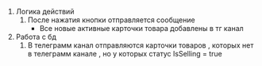 1. Логика действий
	1. После нажатия кнопки отправляется сообщение 
		- Все новые активные карточки товара добавлены в тг канал
2. Работа с бд
	1. В телеграмм канал отправляются карточки товаров , которых нет в телеграмм канале , но у которых статус IsSelling = true